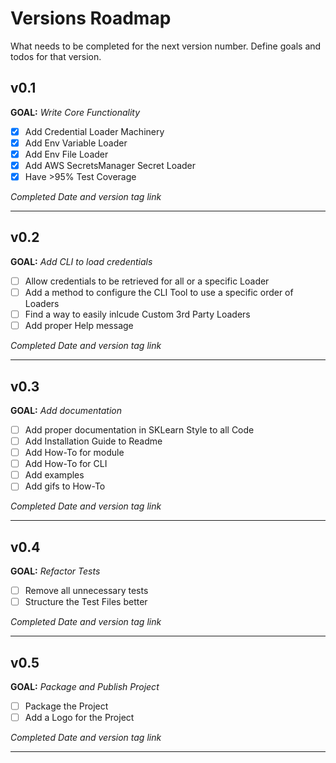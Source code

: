 # Versions Roadmap
What needs to be completed for the next version number.
Define goals and todos for that version.

## v0.1
**GOAL:** _Write Core Functionality_
 - [x] Add Credential Loader Machinery
 - [x] Add Env Variable Loader
 - [x] Add Env File Loader
 - [x] Add AWS SecretsManager Secret Loader
 - [x] Have >95% Test Coverage

_Completed Date and version tag link_

--------

## v0.2
**GOAL:** _Add CLI to load credentials_
 - [ ] Allow credentials to be retrieved for all or a specific Loader
 - [ ] Add a method to configure the CLI Tool to use a specific order of Loaders
 - [ ] Find a way to easily inlcude Custom 3rd Party Loaders
 - [ ] Add proper Help message

_Completed Date and version tag link_

--------

## v0.3
**GOAL:** _Add documentation_
 - [ ] Add proper documentation in SKLearn Style to all Code
 - [ ] Add Installation Guide to Readme
 - [ ] Add How-To for module
 - [ ] Add How-To for CLI
 - [ ] Add examples
 - [ ] Add gifs to How-To

_Completed Date and version tag link_

--------

## v0.4
**GOAL:** _Refactor Tests_
 - [ ] Remove all unnecessary tests
 - [ ] Structure the Test Files better

_Completed Date and version tag link_

--------

## v0.5
**GOAL:** _Package and Publish Project_
 - [ ] Package the Project
 - [ ] Add a Logo for the Project

_Completed Date and version tag link_

--------

